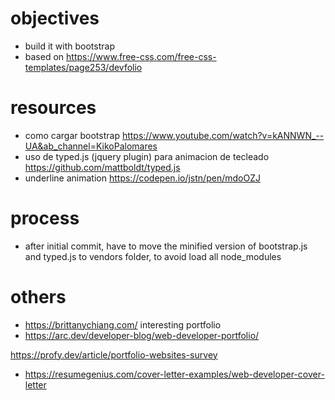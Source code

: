 # objectives
- build it with bootstrap
- based on https://www.free-css.com/free-css-templates/page253/devfolio

# resources
- como cargar bootstrap https://www.youtube.com/watch?v=kANNWN_--UA&ab_channel=KikoPalomares
- uso de typed.js (jquery plugin) para animacion de tecleado https://github.com/mattboldt/typed.js
- underline animation https://codepen.io/jstn/pen/mdoOZJ

# process
- after initial commit, have to move the minified version of bootstrap.js and typed.js to vendors folder, 
to avoid load all node_modules

# others
- https://brittanychiang.com/ interesting portfolio
- https://arc.dev/developer-blog/web-developer-portfolio/

https://profy.dev/article/portfolio-websites-survey

- https://resumegenius.com/cover-letter-examples/web-developer-cover-letter